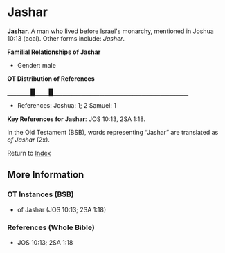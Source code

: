 # Jashar
**Jashar**. 
A man who lived before Israel's monarchy, mentioned in Joshua 10:13 (acai). 
Other forms include: 
*Jasher*. 




**Familial Relationships of Jashar**


* Gender: male


**OT Distribution of References**

▁▁▁▁▁█▁▁▁█▁▁▁▁▁▁▁▁▁▁▁▁▁▁▁▁▁▁▁▁▁▁▁▁▁▁▁▁▁
* References: Joshua: 1; 2 Samuel: 1



**Key References for Jashar**: 
JOS 10:13, 2SA 1:18. 


In the Old Testament (BSB), words representing “Jashar” are translated as 
*of Jashar* (2x). 




Return to [Index](00-Index.md)

## More Information

### OT Instances (BSB)

* of Jashar (JOS 10:13; 2SA 1:18)



### References (Whole Bible)

* JOS 10:13; 2SA 1:18



